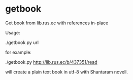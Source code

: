 getbook
=======

Get book from lib.rus.ec with references in-place

Usage:

./getbook.py url

for example:

./getbook.py http://lib.rus.ec/b/437351/read

will create a plain text book in utf-8 with Shantaram novell.
